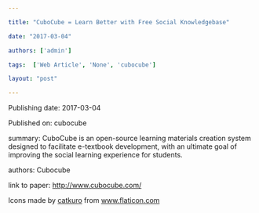 ---
title: "CuboCube = Learn Better with Free Social Knowledgebase"
date: "2017-03-04"
authors: ['admin']
tags:  ['Web Article', 'None', 'cubocube']
layout: "post"
---
Publishing date: 2017-03-04

Published on: cubocube

summary: CuboCube is an open-source learning materials creation system designed to facilitate e-textbook development, with an ultimate goal of improving the social learning experience for students.

authors: Cubocube

link to paper: http://www.cubocube.com/

Icons made by <a href="https://www.flaticon.com/free-icon/bookshelves_3576884" title="catkuro">catkuro</a> from <a href="https://www.flaticon.com/" title="Flaticon"> www.flaticon.com</a>